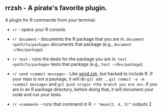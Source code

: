 ## rrzsh - A pirate's favorite plugin.

A plugin for R commands from your terminal.

* `rr` - opens your R console.

* `rr document` - documents the R package that you are in.  `document <path/to/package>` documents that package (e.g., `document ~/dev/package`).

* `rr test` - runs the dests for the package you are in.  `test <path/to/package>` tests that package (e.g., `test ~/dev/package`).

* `rr send <commit message>` - Like [send.zsh](https://github.com/robertzk/send.zsh), but hacked to include R.  If your repo is not a package, it will do `git add .`, `git commit -a -m <commit message>` and `git push origin <the branch you are on>`.  If you are in an R package directory, before doing that, it will document your code and run your tests.

* `rr <command>` - runs that command in R.  `r "mean(2, 4, 5)"` outputs 2.
